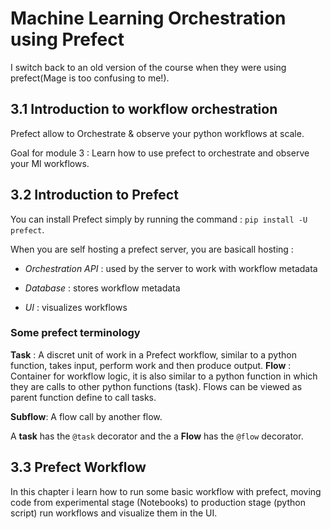 # Machine Learning Orchestration using Prefect

I switch back to an old version of the course when they were using prefect(Mage is too confusing to me!).

## 3.1 Introduction to workflow orchestration

Prefect allow to Orchestrate & observe your python workflows at scale. 

Goal for module 3 : Learn how to use prefect to orchestrate and observe your Ml workflows.

## 3.2 Introduction to Prefect

You can install Prefect simply by running the command : `pip install -U prefect`. 

When you are self hosting a prefect server, you are basicall hosting : 

- *Orchestration API* : used by the server to work with workflow metadata

- *Database* : stores workflow metadata

- *UI* : visualizes  workflows

### Some prefect terminology 

**Task** : A discret unit of work in a Prefect workflow, similar to a python function, takes input, perform work and then produce output.
**Flow** : Container for workflow logic, it is also similar to a python function in which they are calls to other python functions (task). Flows can be viewed as parent function define to call tasks.

**Subflow**: A flow call by another flow.

A **task** has the `@task` decorator and the a **Flow** has the `@flow` decorator.

## 3.3 Prefect Workflow

In this chapter i learn how to run some basic workflow with prefect, moving code from experimental stage (Notebooks) to production stage (python script)  run workflows and visualize them in the UI.
